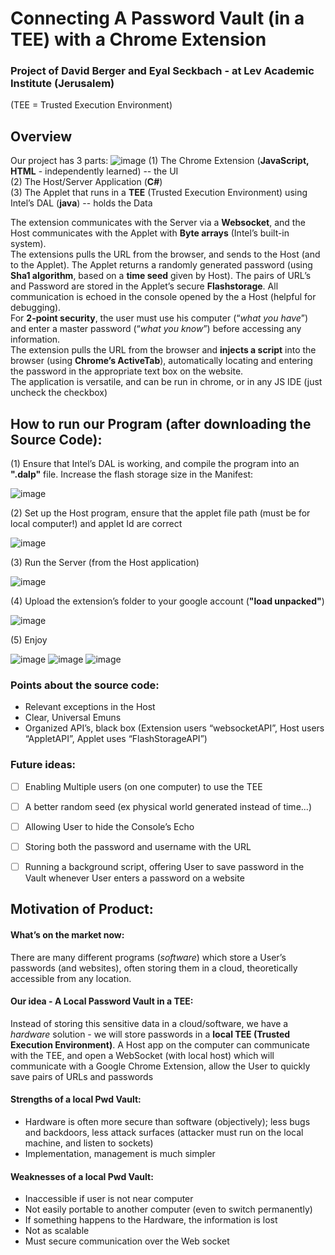 # Connecting A Password Vault (in a TEE) with a Chrome Extension
### Project of David Berger and Eyal Seckbach - at Lev Academic Institute (Jerusalem)
(TEE = Trusted Execution Environment)  
  
## Overview
Our project has 3 parts:
![image](https://user-images.githubusercontent.com/91850832/173539403-ed8d0ad3-afd7-43cd-b870-5a56004f3ca4.png)
(1) The Chrome Extension (**JavaScript, HTML** - independently learned) -- the UI  
(2) The Host/Server Application (**C#**)   
(3) The Applet that runs in a **TEE** (Trusted Execution Environment) using Intel’s DAL (**java**) -- holds the Data  
  
The extension communicates with the Server via a **Websocket**, and the Host communicates with the Applet with **Byte arrays** (Intel’s built-in system).   
The extensions pulls the URL from the browser, and sends to the Host (and to the Applet). The Applet returns a randomly generated password (using **Sha1 algorithm**, based on a **time seed** given by Host). The pairs of URL’s and Password are stored in the Applet’s secure **Flashstorage**. All communication is echoed in the console opened by the a Host (helpful for debugging).  
For **2-point security**, the user must use his computer (“_what you have_”) and enter a master password (“_what you know_”) before accessing any information.   
The extension pulls the URL from the browser and **injects a script** into the browser (using **Chrome’s ActiveTab**), automatically locating and entering the password in the appropriate text box on the website.  
The application is versatile, and can be run in chrome, or in any JS IDE (just uncheck the checkbox)  
  
## How to run our Program (after downloading the Source Code):
(1) Ensure that Intel’s DAL is working, and compile the program into an **".dalp"** file. Increase the flash storage size in the Manifest:  
  
![image](https://user-images.githubusercontent.com/91850832/172611795-ca981c72-9d3f-472c-ab55-574a56447c5a.png)

(2) Set up the Host program, ensure that the applet file path (must be for local computer!) and applet Id are correct  
  
![image](https://user-images.githubusercontent.com/91850832/172613221-b14106a2-af67-431a-86ad-4abf03b36eaa.png)

(3) Run the Server (from the Host application)  
  
![image](https://user-images.githubusercontent.com/91850832/172613513-5f651bc3-110a-4d58-94ed-a304810cb468.png)

(4) Upload the extension’s folder to your google account (**"load unpacked"**)  
  
![image](https://user-images.githubusercontent.com/91850832/172614958-61e22d60-9a5d-403f-a14e-b06fc05de656.png)

(5) Enjoy  
  
![image](https://user-images.githubusercontent.com/91850832/172630405-0717f43d-e0cf-4458-98f8-cb95239d9ff1.png)
![image](https://user-images.githubusercontent.com/91850832/173538560-db7d6646-3cff-4ab4-a356-3f6e8c48f173.png)
![image](https://user-images.githubusercontent.com/91850832/172663317-8cfb3861-324e-464f-8976-763b6ccadcc9.png)

  

### Points about the source code:
*  Relevant exceptions in the Host
*  Clear, Universal Emuns
*  Organized API’s, black box (Extension users “websocketAPI”, Host users “AppletAPI”, Applet uses “FlashStorageAPI”)

### Future ideas:
- [ ] Enabling Multiple users (on one computer) to use the TEE
- [ ] A better random seed (ex physical world generated instead of time...)
- [ ] Allowing User to hide the Console’s Echo
- [ ] Storing both the password and username with the URL
- [ ] Running a background script, offering User to save password in the Vault whenever User enters a password on a website



## Motivation of Product:

#### What’s on the market now:
There are many different programs (_software_) which store a User’s passwords (and websites), often storing them in a cloud, theoretically accessible from any location. 

#### Our idea - A Local Password Vault in a TEE:
Instead of storing this sensitive data in a cloud/software, we have a _hardware_ solution - we will store passwords in a **local TEE (Trusted Execution Environment)**. 
A Host app on the computer can communicate with the TEE, and open a WebSocket (with local host) which will communicate with a Google Chrome Extension, allow the User to quickly save pairs of URLs and passwords

#### Strengths of a local Pwd Vault:
 * Hardware is often more secure than software (objectively); less bugs and backdoors, less attack surfaces (attacker must run on the local machine, and listen to sockets)
 * Implementation, management is much simpler

#### Weaknesses of a local Pwd Vault:
 * Inaccessible if user is not near computer 
 * Not easily portable to another computer (even to switch permanently)
 * If something happens to the Hardware, the information is lost 
 * Not as scalable
 * Must secure communication over the Web socket
